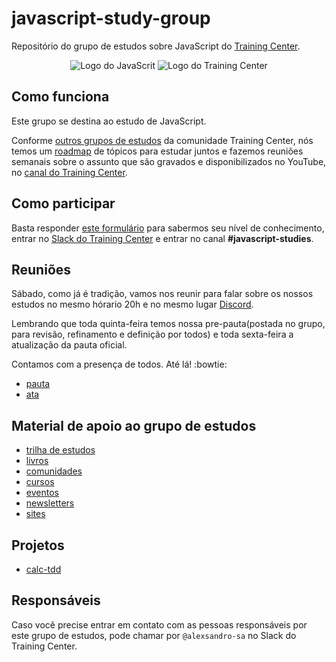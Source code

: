 # javascript-study-group

Repositório do grupo de estudos sobre JavaScript do [Training Center](https://training-center.github.io).

<p align="center">
  <img src="assets/javascript-center-logo.png" alt="Logo do JavaScrit">
  <img src="assets/training-center-logo.svg" alt="Logo do Training Center">
</p>

## Como funciona

Este grupo se destina ao estudo de JavaScript.

Conforme [outros grupos de estudos](https://github.com/training-center/study-groups) da comunidade Training Center, nós temos um [roadmap](material/roadmap.md) de tópicos para estudar juntos e fazemos reuniões semanais sobre o assunto que são gravados e disponibilizados no YouTube, no [canal do Training Center](https://www.youtube.com/c/TrainingCenterChannel).

## Como participar

Basta responder [este formulário](https://goo.gl/forms/GupIUL2G3gTaB9iw2) para sabermos seu nível de conhecimento, entrar no [Slack do Training Center](https://github.com/training-center/slack) e entrar no canal **#javascript-studies**.

## Reuniões

Sábado, como já é tradição, vamos nos reunir para falar sobre os nossos estudos no mesmo hórario 20h e no mesmo lugar [Discord](https://discordapp.com).

Lembrando que toda quinta-feira temos nossa pre-pauta(postada no grupo, para revisão, refinamento e definição por todos) e toda sexta-feira a atualização da pauta oficial. 

Contamos com a presença de todos. Até lá! :bowtie:

- [pauta](/material/agenda)
- [ata](material/minutes)

## Material de apoio ao grupo de estudos

- [trilha de estudos](material/roadmap.md)
- [livros](material/dir/books.md)
- [comunidades](material/dir/communities.md)
- [cursos](material/dir/courses.md)
- [eventos](material/dir/events.md)
- [newsletters](material/dir/newsletters.md)
- [sites](material/dir/sites.md)

## Projetos

- [calc-tdd](projects/calc-tdd/README.md)

## Responsáveis

Caso você precise entrar em contato com as pessoas responsáveis por este grupo de estudos, pode chamar por `@alexsandro-sa` no Slack do Training Center.
